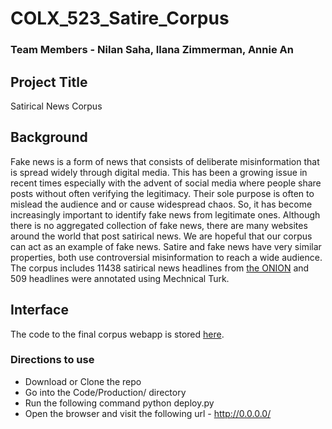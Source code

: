 # COLX_523_Satire_Corpus

### Team Members - Nilan Saha, Ilana Zimmerman, Annie An

## Project Title

Satirical News Corpus

## Background

Fake news is a form of news that consists of deliberate misinformation that is spread widely through digital media. This has been a growing issue in recent times especially with the advent of social media where people share posts without often verifying the legitimacy. Their sole purpose is often to mislead the audience and or cause widespread chaos. So, it has become increasingly important to identify fake news from legitimate ones. Although there is no aggregated collection of fake news, there are many websites around the world that post satirical news. We are hopeful that our corpus can act as an example of fake news. Satire and fake news have very similar properties, both use controversial misinformation to reach a wide audience. The corpus includes 11438 satirical news headlines from [the ONION](https://www.theonion.com) and 509 headlines were annotated using Mechnical Turk.

## Interface

The code to the final corpus webapp is stored [here](https://github.ubc.ca/ilanaz/COLX_523_Satire_Corpus/tree/master/Code/Production).

### Directions to use

- Download or Clone the repo
- Go into the Code/Production/ directory
- Run the following command python deploy.py
- Open the browser and visit the following url - http://0.0.0.0/
